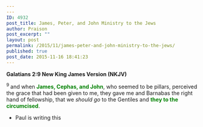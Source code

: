 ```yaml
---
---
ID: 4932
post_title: James, Peter, and John Ministry to the Jews
author: Praison
post_excerpt: ""
layout: post
permalink: /2015/11/james-peter-and-john-ministry-to-the-jews/
published: true
post_date: 2015-11-16 18:41:23
---
```

<strong><span class="passage-display-bcv">Galatians 2:9
</span><span class="passage-display-version">New King James Version (NKJV)</span></strong>

<span id="en-NKJV-29091" class="text Gal-2-9"><sup class="versenum">9 </sup>and when <span style="color: #008000;"><strong>James, Cephas, and John</strong></span>, who seemed to be pillars, perceived the grace that had been given to me, they gave me and Barnabas the right hand of fellowship, that we <i>should go</i> to the Gentiles and <span style="color: #008000;"><strong>they to the circumcised</strong></span>.</span>
<ul>
	<li>Paul is writing this</li>
</ul>